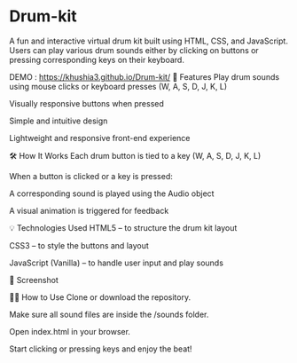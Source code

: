# Drum-kit
A fun and interactive virtual drum kit built using HTML, CSS, and JavaScript. Users can play various drum sounds either by clicking on buttons or pressing corresponding keys on their keyboard.

DEMO : https://khushia3.github.io/Drum-kit/ 
🚀 Features
Play drum sounds using mouse clicks or keyboard presses (W, A, S, D, J, K, L)

Visually responsive buttons when pressed

Simple and intuitive design

Lightweight and responsive front-end experience


🛠️ How It Works
Each drum button is tied to a key (W, A, S, D, J, K, L)

When a button is clicked or a key is pressed:

A corresponding sound is played using the Audio object

A visual animation is triggered for feedback

💡 Technologies Used
HTML5 – to structure the drum kit layout

CSS3 – to style the buttons and layout

JavaScript (Vanilla) – to handle user input and play sounds

📸 Screenshot

🧑‍💻 How to Use
Clone or download the repository.

Make sure all sound files are inside the /sounds folder.

Open index.html in your browser.

Start clicking or pressing keys and enjoy the beat!

